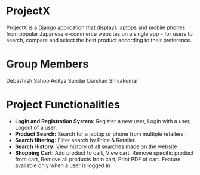 # ProjectX
ProjectX is a Django application that displays laptops and mobile phones from popular Japanese e-commerce websites on a single app - for users to search, compare and select the best product according to their preference.

# Group Members									   
Debashish Sahoo
Aditya Sundar
Darshan Shivakumar


# Project Functionalities
- **Login and Registration System:** 
Register a new user, Login with a user, Logout of a user.
- **Product Search:** 
Search for a laptop or phone from multiple retailers.
- **Search filtering:** 
Filter search by Price & Retailer.
- **Search History:** 
View history of all searches made on the website
- **Shopping Cart**: 
Add product to cart, View cart, Remove specific product from cart, Remove all products from cart, Print PDF of cart. Feature available only when a user is logged in
